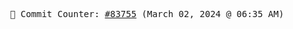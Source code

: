 <p align="center">
    <samp>
        📮 Commit Counter: <a href="https://github.com/Javascript-void0/Javascript-void0/commits/main">#83755</a> (March 02, 2024 @ 06:35 AM)
    </samp>
</p>